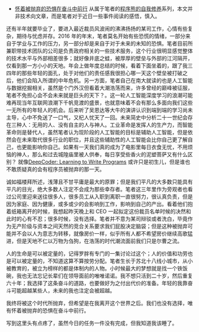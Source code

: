 - [怀着被抛弃的恐惧在奋斗中前行](https://zhuanlan.zhihu.com/p/25435411) 从属于笔者的[程序熊的自我修养](https://github.com/wx-chevalier/Coder-Knowledge-Graph/tree/master/I-AM-Coder)系列，本文并非技术向文章，而是笔者对于近日一些事件阅读的感悟，慎入。

还有半年就要毕业了，要进入最近裁员风波闹的沸沸扬扬的某司工作，心情有些复杂，期待与忧虑并存。2016 年的年末，笔者莫名开始有些恐慌的情绪，一部分来自于学业与工作的压力，另一部分却是来自于对于未来的未知的恐惧。笔者目前所兼职带技术团队的公司是负责政府相关的一些技术服务，这个行业很明显感觉整体的技术水平与外部相差很多；就好像井底之蛙，被厚厚的壁垒与外部的江河隔开，仅看到那一方小小的天地。年会上做年度总结的时候，看着下面坐着的，跟了我三四年的那些年轻的面孔，处于对他们的责任感我很担心哪一天这个壁垒被打破之后，他们会陷入所谓的中年危机。另一方面，笔者自己在南大就读的也是人工智能与数据挖掘相关，虽然是个门外汉但看着大潮浩荡而来，许多曾经的巅峰被征服，笔者不免担心会不会未来就是巨头的天下？。这一轮人工智能深度学习的浪潮可能难再现当年互联网浪潮下千帆竞渡的盛景，也就意味着不会有那么多面向我们这些一无所有的年轻人的机会。后来听了吴恩达等大牛的演讲认识到端到端的学习尚未主导，心中不免送了一口气，又杞人忧天了一回。未来简史中分析二十一世纪会存在三种人：无用的人、没有自主的人与神人。工业革命是发挥人的生产力，而智能革命则是替代人，虽然笔者认为现阶段的人工智能的目标是辅助人工智能，但是依然会在未来取代很多行业的职位，并且这些辅助性的人工智能会比你自己更了解自己，也更能影响你自己。如果有一天我们真的成为了电影里每日衣食无忧，不用烦恼的神人，那么和过去城隍庙里被人供奉，每日享受些香火的泥塑菩萨又有什么区别？ 就像[DeepCoder: Learning to Write Programs](https://arxiv.org/abs/1611.01989) 或许只是初生儿，但是谁也不敢质疑真的会有程序员被抛弃的那一天。

诚如福楼拜所述，浅薄且不甘平庸是最大的原罪；但是我们平凡的大多数只能具有平凡的目光，绝大多数人注定不会成为那些幸存者。笔者这三年里作为旁观者也看过公司里迎来送往很多人，很多员工从入职到离职一直很努力，很认真负责，但是因为家庭、因为健康，或多或少的会影响到工作，影响到自己的产出。看着他们抱着纸箱离开的时候，我想起昨天晚上和 CEO 一起拟定这份裁员名单时候的决然和此时的心有不忍；很多时候，没有选择。笔者并不意为某司辩驳或者洗白，毕竟作为无产阶级与资本之间天然的竞合关系要求我们屁股决定脑袋；但是这种被抛弃可能并不会以人为意志为转移，就像房价一样，似乎所有人都不希望房价继续高歌猛进，但是天地不仁以万物为刍狗，在浩荡的时代潮流面前我们只是尔曹之流。

人的生命是可以被定量的，记得罗胖有专门的一集讨论过这个；人的价值和功劳也是可以被定量的，不知道这算不算按劳分配。笔者生长于苏北十八线小城市，从小被教育的，被立为榜样的都是体制内的人物。小时候最大的梦想就是找一个铁饭碗，我也无法忘记长辈们在领导面前的唯唯诺诺。我不想只活到二十岁，然后重复六十年；我选择了这条奋斗的道路，也要做好为之付出代价的准备。年轻的我靠奋斗可能超越某些人，未来的我也注定会被超越。

我终将被这个时代所抛弃，但希望是在我离开这个世界之后。我们也没有选择，唯有怀着被抛弃的恐惧在奋斗中前行。

写到这里头有点疼了，虽然今日的任务一件没有完成，但我知道我该睡了。
